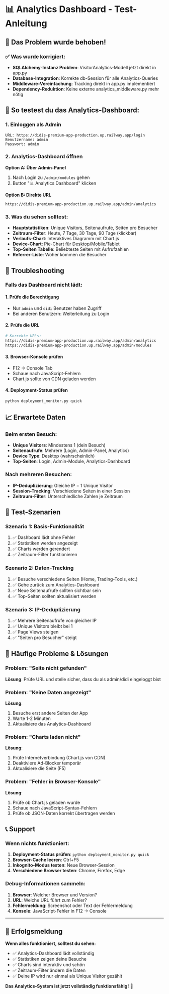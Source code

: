 # 📊 Analytics Dashboard - Test-Anleitung

## 🚀 **Das Problem wurde behoben!**

### ✅ **Was wurde korrigiert:**
- **SQLAlchemy-Instanz Problem**: VisitorAnalytics-Modell jetzt direkt in app.py
- **Database-Integration**: Korrekte db-Session für alle Analytics-Queries
- **Middleware-Vereinfachung**: Tracking direkt in app.py implementiert
- **Dependency-Reduktion**: Keine externe analytics_middleware.py mehr nötig

## 🧪 **So testest du das Analytics-Dashboard:**

### **1. Einloggen als Admin**
```
URL: https://didis-premium-app-production.up.railway.app/login
Benutzername: admin
Passwort: admin
```

### **2. Analytics-Dashboard öffnen**
**Option A: Über Admin-Panel**
1. Nach Login zu `/admin/modules` gehen
2. Button "📊 Analytics Dashboard" klicken

**Option B: Direkte URL**
```
https://didis-premium-app-production.up.railway.app/admin/analytics
```

### **3. Was du sehen solltest:**
- **Hauptstatistiken**: Unique Visitors, Seitenaufrufe, Seiten pro Besucher
- **Zeitraum-Filter**: Heute, 7 Tage, 30 Tage, 90 Tage (klickbar)
- **Verlaufs-Chart**: Interaktives Diagramm mit Chart.js
- **Device-Chart**: Pie-Chart für Desktop/Mobile/Tablet
- **Top-Seiten Tabelle**: Beliebteste Seiten mit Aufrufzahlen
- **Referrer-Liste**: Woher kommen die Besucher

## 🔧 **Troubleshooting**

### **Falls das Dashboard nicht lädt:**

#### **1. Prüfe die Berechtigung**
- Nur `admin` und `didi` Benutzer haben Zugriff
- Bei anderen Benutzern: Weiterleitung zu Login

#### **2. Prüfe die URL**
```bash
# Korrekte URLs:
https://didis-premium-app-production.up.railway.app/admin/analytics
https://didis-premium-app-production.up.railway.app/admin/modules
```

#### **3. Browser-Konsole prüfen**
- F12 → Console Tab
- Schaue nach JavaScript-Fehlern
- Chart.js sollte von CDN geladen werden

#### **4. Deployment-Status prüfen**
```bash
python deployment_monitor.py quick
```

## 📈 **Erwartete Daten**

### **Beim ersten Besuch:**
- **Unique Visitors**: Mindestens 1 (dein Besuch)
- **Seitenaufrufe**: Mehrere (Login, Admin-Panel, Analytics)
- **Device Type**: Desktop (wahrscheinlich)
- **Top-Seiten**: Login, Admin-Module, Analytics-Dashboard

### **Nach mehreren Besuchen:**
- **IP-Deduplizierung**: Gleiche IP = 1 Unique Visitor
- **Session-Tracking**: Verschiedene Seiten in einer Session
- **Zeitraum-Filter**: Unterschiedliche Zahlen je Zeitraum

## 🎯 **Test-Szenarien**

### **Szenario 1: Basis-Funktionalität**
1. ✅ Dashboard lädt ohne Fehler
2. ✅ Statistiken werden angezeigt
3. ✅ Charts werden gerendert
4. ✅ Zeitraum-Filter funktionieren

### **Szenario 2: Daten-Tracking**
1. ✅ Besuche verschiedene Seiten (Home, Trading-Tools, etc.)
2. ✅ Gehe zurück zum Analytics-Dashboard
3. ✅ Neue Seitenaufrufe sollten sichtbar sein
4. ✅ Top-Seiten sollten aktualisiert werden

### **Szenario 3: IP-Deduplizierung**
1. ✅ Mehrere Seitenaufrufe von gleicher IP
2. ✅ Unique Visitors bleibt bei 1
3. ✅ Page Views steigen
4. ✅ "Seiten pro Besucher" steigt

## 🚨 **Häufige Probleme & Lösungen**

### **Problem: "Seite nicht gefunden"**
**Lösung**: Prüfe URL und stelle sicher, dass du als admin/didi eingeloggt bist

### **Problem: "Keine Daten angezeigt"**
**Lösung**: 
1. Besuche erst andere Seiten der App
2. Warte 1-2 Minuten
3. Aktualisiere das Analytics-Dashboard

### **Problem: "Charts laden nicht"**
**Lösung**: 
1. Prüfe Internetverbindung (Chart.js von CDN)
2. Deaktiviere Ad-Blocker temporär
3. Aktualisiere die Seite (F5)

### **Problem: "Fehler in Browser-Konsole"**
**Lösung**:
1. Prüfe ob Chart.js geladen wurde
2. Schaue nach JavaScript-Syntax-Fehlern
3. Prüfe ob JSON-Daten korrekt übertragen werden

## 📞 **Support**

### **Wenn nichts funktioniert:**
1. **Deployment-Status prüfen**: `python deployment_monitor.py quick`
2. **Browser-Cache leeren**: Ctrl+F5
3. **Inkognito-Modus testen**: Neue Browser-Session
4. **Verschiedene Browser testen**: Chrome, Firefox, Edge

### **Debug-Informationen sammeln:**
1. **Browser**: Welcher Browser und Version?
2. **URL**: Welche URL führt zum Fehler?
3. **Fehlermeldung**: Screenshot oder Text der Fehlermeldung
4. **Konsole**: JavaScript-Fehler in F12 → Console

---

## 🎉 **Erfolgsmeldung**

**Wenn alles funktioniert, solltest du sehen:**
- ✅ Analytics-Dashboard lädt vollständig
- ✅ Statistiken zeigen deine Besuche
- ✅ Charts sind interaktiv und schön
- ✅ Zeitraum-Filter ändern die Daten
- ✅ Deine IP wird nur einmal als Unique Visitor gezählt

**Das Analytics-System ist jetzt vollständig funktionsfähig!** 🚀
